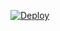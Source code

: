 [![Deploy](https://www.herokucdn.com/deploy/button.svg)](https://heroku.com/deploy?template=https://github.com/unkoun-number/ruki-bot)
